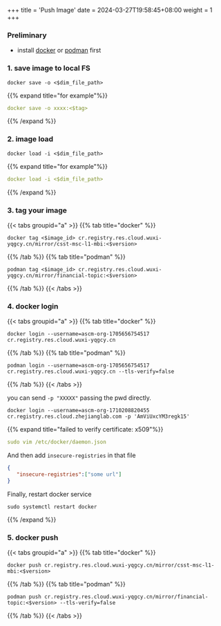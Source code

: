 +++
title = 'Push Image'
date = 2024-03-27T19:58:45+08:00
weight = 1
+++

### Preliminary
- install [docker](kubernetes/conatiner/docker/index.html) or [podman](kubernetes/conatiner/podman/index.html) first

### 1. save image to local FS
```shell
docker save -o <$dim_file_path>
```
{{% expand title="for example"%}}
```yaml
docker save -o xxxx:<$tag>
```
{{% /expand %}}


### 2. image load
```shell
docker load -i <$dim_file_path>
```
{{% expand title="for example"%}}
```yaml
docker load -i <$dim_file_path>
```
{{% /expand %}}

### 3. tag your image

{{< tabs groupid="a" >}}
{{% tab title="docker" %}}
```shell
docker tag <$image_id> cr.registry.res.cloud.wuxi-yqgcy.cn/mirror/csst-msc-l1-mbi:<$version>
```
{{% /tab %}}
{{% tab title="podman" %}}
```shell
podman tag <$image_id> cr.registry.res.cloud.wuxi-yqgcy.cn/mirror/financial-topic:<$version>
```
{{% /tab %}}
{{< /tabs >}}


### 4. docker login
{{< tabs groupid="a" >}}
{{% tab title="docker" %}}
```shell
docker login --username=ascm-org-1705656754517 cr.registry.res.cloud.wuxi-yqgcy.cn
```
{{% /tab %}}
{{% tab title="podman" %}}
```shell
podman login --username=ascm-org-1705656754517 cr.registry.res.cloud.wuxi-yqgcy.cn --tls-verify=false
```
{{% /tab %}}
{{< /tabs >}}

you can send `-p "XXXXX"` passing the pwd directly.
```shell
docker login --username=ascm-org-1710208820455 cr.registry.res.cloud.zhejianglab.com -p 'AmViUxcYM3regk15'
```

{{% expand title="failed to verify certificate: x509"%}}
```yaml
sudo vim /etc/docker/daemon.json
```
And then add `insecure-registries` in that file
```json
{  
   "insecure-registries":["some url"]
}
```
Finally, restart docker service
```shell
sudo systemctl restart docker
```
{{% /expand %}}

### 5. docker push

{{< tabs groupid="a" >}}
{{% tab title="docker" %}}
```shell
docker push cr.registry.res.cloud.wuxi-yqgcy.cn/mirror/csst-msc-l1-mbi:<$version>
```
{{% /tab %}}
{{% tab title="podman" %}}
```shell
podman push cr.registry.res.cloud.wuxi-yqgcy.cn/mirror/financial-topic:<$version> --tls-verify=false
```
{{% /tab %}}
{{< /tabs >}}